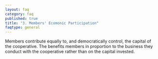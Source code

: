 ```yaml
---
layout: faq
category: faq
published: true
title: "3. Members' Ecomonic Participation"
faqtype: general
---
```




Members contribute equally to, and democratically control, the capital of the cooperative. The benefits members in proportion to the business they conduct with the cooperative rather than on the capital invested.
